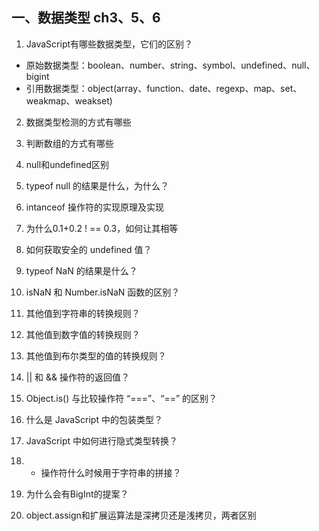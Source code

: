 ## 一、数据类型 ch3、5、6
1. JavaScript有哪些数据类型，它们的区别？
- 原始数据类型：boolean、number、string、symbol、undefined、null、bigint
- 引用数据类型：object(array、function、date、regexp、map、set、weakmap、weakset)

2. 数据类型检测的方式有哪些

3. 判断数组的方式有哪些

4. null和undefined区别

5. typeof null 的结果是什么，为什么？

6. intanceof 操作符的实现原理及实现

7. 为什么0.1+0.2 ! == 0.3，如何让其相等  

8. 如何获取安全的 undefined 值？

9.  typeof NaN 的结果是什么？

10. isNaN 和 Number.isNaN 函数的区别？

11. 其他值到字符串的转换规则？

12. 其他值到数字值的转换规则？

13. 其他值到布尔类型的值的转换规则？

14. || 和 && 操作符的返回值？

15. Object.is() 与比较操作符 “===”、“==” 的区别？

16. 什么是 JavaScript 中的包装类型？

17. JavaScript 中如何进行隐式类型转换？

18. + 操作符什么时候用于字符串的拼接？

19. 为什么会有BigInt的提案？

20. object.assign和扩展运算法是深拷贝还是浅拷贝，两者区别